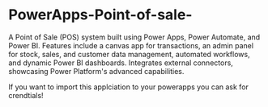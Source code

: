 # PowerApps-Point-of-sale-
A Point of Sale (POS) system built using Power Apps, Power Automate, and Power BI. Features include a canvas app for transactions, an admin panel for stock, sales, and customer data management, automated workflows, and dynamic Power BI dashboards. Integrates external connectors, showcasing Power Platform's advanced capabilities.



If you want to import this applciation to your powerapps you can ask for crendtials!
